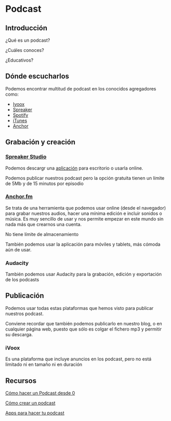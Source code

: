 # Podcast 

## Introducción

¿Qué es un podcast?

¿Cuáles conoces?

¿Educativos?

## Dónde escucharlos

Podemos encontrar multitud de podcast en los conocidos agregadores como:

* [Ivoox](http://www.ivoox.com//)
* [Spreaker](https://www.spreaker.com/)
* [Spotify](https://www.spotify.com/es/)
* [iTunes](https://www.apple.com/es/itunes/)
* [Anchor](https://anchor.fm/)


## Grabación y creación

### [Spreaker Studio](https://www.spreaker.com/)

Podemos descargr una [aplicación](https://www.spreaker.com/download) para escritorio o usarla online.

Podemos publicar nuestros podcast pero la opción gratuita tienen un límite de 5Mb y de 15 minutos por episodio

### [Anchor.fm](https://anchor.fm/)

Se trata de una herramienta que podemos usar online (desde el navegador) para grabar nuestros audios, hacer una mínima edición e incluir sonidos o música. Es muy sencillo de usar y nos permite empezar en este mundo sin nada más que crearnos una cuenta.

No tiene límite de almacenamiento

También podemos usar la aplicación para móviles y tablets, más cómoda aún de usar.

### Audacity

También podemos usar Audacity para la grabación, edición y exportación de los podcasts

## Publicación

Podemos usar todas estas plataformas que hemos visto para publicar nuestros podcast.

Conviene recordar que también podemos publicarlo en nuestro blog, o en cualquier página web, puesto que sólo es colgar el fichero mp3 y permitir su descarga.

### iVoox 
Es una plataforma que incluye anuncios en los podcast, pero no está limitado ni en tamaño ni en duración

## Recursos

[Cómo hacer un Podcast desde 0](https://www.ciudadano2cero.com/como-hacer-un-podcast-tutorial-desde-cero/)

[Cómo crear un podcast](https://blog.hotmart.com/es/como-crear-un-podcast/)

[Apps para hacer tu podcast](https://www.trecebits.com/2019/06/20/las-tres-mejores-apps-para-crear-tus-propios-podcasts/)
